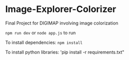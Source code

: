 # Image-Explorer-Colorizer
Final Project for DIGIMAP involving image colorization

`npm run dev` or `node app.js` to run

To install dependencies:
`npm install`

To install python libraries:
'pip install -r requirements.txt"
